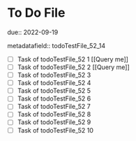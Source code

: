 # To Do File

due:: 2022-09-19

metadatafield:: todoTestFile_52_14

- [ ] Task of todoTestFile_52 1 [[Query me]]
- [ ] Task of todoTestFile_52 2 [[Query me]]
- [ ] Task of todoTestFile_52 3
- [ ] Task of todoTestFile_52 4
- [ ] Task of todoTestFile_52 5
- [ ] Task of todoTestFile_52 6
- [ ] Task of todoTestFile_52 7
- [ ] Task of todoTestFile_52 8
- [ ] Task of todoTestFile_52 9
- [ ] Task of todoTestFile_52 10
